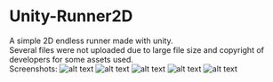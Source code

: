 # Unity-Runner2D
A simple 2D endless runner made with unity.  
Several files were not uploaded due to large file size and copyright of developers for some assets used.  
Screenshots:
![alt text](https://github.com/ue-an/Unity-Runner2D/blob/master/screenshots/runner_code.png?raw=true)
![alt text](https://github.com/ue-an/Unity-Runner2D/blob/master/screenshots/runner_home.png?raw=true)
![alt text](https://github.com/ue-an/Unity-Runner2D/blob/master/screenshots/runner_play.png?raw=true)
![alt text](https://github.com/ue-an/Unity-Runner2D/blob/master/screenshots/runner_shop.png?raw=true)
![alt text](https://github.com/ue-an/Unity-Runner2D/blob/master/screenshots/runner_gameOver.png?raw=true)

